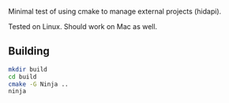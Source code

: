 Minimal test of using cmake to manage external projects (hidapi).

Tested on Linux.  Should work on Mac as well.

## Building

```sh
mkdir build
cd build
cmake -G Ninja ..
ninja
```
